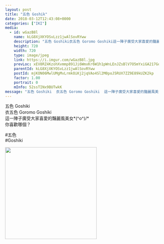```yaml
---
layout: post
title: "五色 Goshik" 
date: 2018-03-12T12:43:08+0000 
categories: ["IKI"] 
media:
  - id: wGazB8l
    name: kLG8XjXKYOSvLzz1jwAlSovRYww
    description: "五色 Goshiki衣五色 Goromo Goshiki這一陣子廣受大家喜愛的豔麗風美女o你喜歡哪個？五色Goshiki"   
    height: 720
    width: 720
    type: image/jpeg
    link: https://i.imgur.com/wGazB8l.jpg
    prevLoc: xEV8RZ4KzohXvmmp891Ji6WmxKr6W1h1pWnLEnJZsBlV7O5mYxiGA217GoGnIgN5OBzG46u23mkMy4LpuBYLvq9nQLsZLyxEyXjrHDV2LlZ33Zhk6541L8qZHvqmK0o60AIzAy95wWwECY45DnAjv5iD4BRnokQXcQBpKQGVnXiP55VkoOrjuWZ0NwwMJqc3oYnG6D42t8pN4lD2Mxto4PVE77WlUyl5AAQ8X7svE6Y0xNlBcKv81PzZvycov7JKrg2KCWM
    parentId: kLG8XjXKYOSvLzz1jwAlSovRYww
    postId: mjKON06MwlUMgMvLrmkOiKj2jqVAo4Sl2M0poJ5RUX7ZZ9E89kUZK2kp
    factor: 1.00
    portrait: 0
    mInfo: 52ssTINx9BUTwkK
message: "五色 Goshiki  衣五色 Goromo Goshiki  這一陣子廣受大家喜愛的豔麗風美女o  你喜歡哪個？    五色  Goshiki"
---
```


五色 Goshiki  
衣五色 Goromo Goshiki  
這一陣子廣受大家喜愛的豔麗風美女*\(^o^)/*  
你喜歡哪個？  
  
#五色  
#Goshiki


[//]: #media:  
<a href="https://i.imgur.com/wGazB8l.jpg"><img src="https://i.imgur.com/wGazB8l.jpg" height="300" width="300" /></a> 
 
